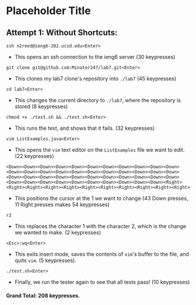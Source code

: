 # Placeholder Title

## Attempt 1: Without Shortcuts:
```console
ssh n2reed@ieng6-202.ucsd.edu<Enter>
```
- This opens an ssh connection to the ieng6 server (30 keypresses)
```console
git clone git@github.com:Minater247/lab7.git<Enter>
```
- This clones my lab7 clone's repository into ```./lab7``` (45 keypresses)
```console
cd lab7<Enter>
```
- This changes the current directory to ```./lab7```, where the repository is stored (8 keypresses)
```console
chmod +x ./test.sh && ./test.sh<Enter>
```
- This runs the test, and shows that it fails. (32 keypresses)
```console
vim ListExamples.java<Enter>
```
- This opens the ```vim``` text editor on the ```ListExamples``` file we want to edit. (22 keypresses)
```console
<Down><Down><Down><Down><Down><Down><Down><Down><Down><Down><Down><Down><Down><Down><Down><Down><Down><Down><Down><Down><Down><Down><Down><Down><Down><Down><Down><Down><Down><Down><Down><Down><Down><Down><Down><Down><Down><Down><Down><Down><Down><Down><Down><Right><Right><Right><Right><Right><Right><Right><Right><Right><Right><Right>
```
- This positions the cursor at the 1 we want to change (43 Down presses, 11 Right presses makes 54 keypresses)
```console
r2
```
- This replaces the character 1 with the character 2, which is the change we wanted to make. (2 keypresses)
```console
<Esc>:wq<Enter>
```
- This exits insert mode, saves the contents of `vim`'s buffer to the file, and quits `vim`. (5 keypresses).
```console
./test.sh<Enter>
```
- Finally, we run the tester again to see that all tests pass! (10 keypresses)

#### Grand Total: 208 keypresses.

